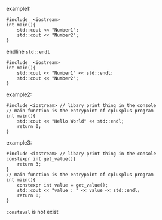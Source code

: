 
example1: 

	#include  <iostream>
	int main(){
	    std::cout << "Number1";
	    std::cout << "Number2";
	}

endline `std::endl`

	#include  <iostream>
	int main(){
	    std::cout << "Number1" << std::endl;
	    std::cout << "Number2";
	}

example2: 

	#include <iostream> // libary print thing in the console
	// main function is the entrypoint of cplusplus program
	int main(){
		std::cout << "Hello World" << std::endl;
		return 0;
	}

example3:

	#include <iostream> // libary print thing in the console
	constexpr int get_value(){
		return 3;
	}
	// main function is the entrypoint of cplusplus program
	int main(){
		constexpr int value = get_value();
		std::cout << "value : " << value << std::endl;
		return 0;
	}

`consteval` is not exist